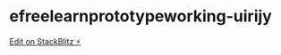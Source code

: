 # efreelearnprototypeworking-uirijy

[Edit on StackBlitz ⚡️](https://stackblitz.com/edit/efreelearnprototypeworking-uirijy)